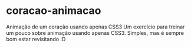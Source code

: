 # coracao-animacao
Animação de um coração usando apenas CSS3
Um exercício para treinar um pouco sobre animação usando apenas CSS3. Simples, mas é sempre bom estar revisitando :D

